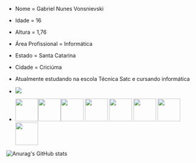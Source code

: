 - Nome = Gabriel Nunes Vonsnievski
- Idade = 16
- Altura = 1,76
- Área Profissional = Informática
- Estado = Santa Catarina
- Cidade = Criciúma
- Atualmente estudando na escola Técnica Satc e cursando informática
  
- <a href="https://www.instagram.com/g_nunesv/" target="_blank"><img loading="lazy" src="https://img.shields.io/badge/-Instagram-%23E4405F?style=for-the-badge&logo=instagram&logoColor=white" target="_blank"></a>

- <img src="https://cdn.jsdelivr.net/gh/devicons/devicon/icons/cplusplus/cplusplus-original.svg" width="60" heigth="60"/><img src="https://cdn.jsdelivr.net/gh/devicons/devicon/icons/python/python-original.svg" width="60" heigth="60"/><img src="https://cdn.jsdelivr.net/gh/devicons/devicon/icons/javascript/javascript-original.svg" width="60" heigth="60" />
            <img src="https://cdn.jsdelivr.net/gh/devicons/devicon/icons/html5/html5-original-wordmark.svg" width="60" heigth="60" />
            <img src="https://cdn.jsdelivr.net/gh/devicons/devicon/icons/css3/css3-original-wordmark.svg" width="60" heigth="60" />
            <img src="https://cdn.jsdelivr.net/gh/devicons/devicon/icons/csharp/csharp-original.svg" width="60" heigth="60"/>
            <img src="https://cdn.jsdelivr.net/gh/devicons/devicon/icons/mysql/mysql-original-wordmark.svg" width="60" heigth="60"/>
            <img src="https://cdn.jsdelivr.net/gh/devicons/devicon/icons/java/java-original-wordmark.svg" width="60" heigth="60"/>
          
          
          
            
          
          

![Anurag's GitHub stats](https://github-readme-stats.vercel.app/api?username=GabrielNunesVonsnievski-py&theme=codeSTACKr&show_icons=true)
